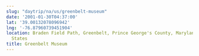 ```yaml
---
slug: "daytrip/na/us/greenbelt-museum"
date: '2001-01-30T04:37:00'
lat: '39.00132078096942'
lng: '-76.87960739451904'
location: Braden Field Path, Greenbelt, Prince George's County, Maryland, 20770, United
  States
title: Greenbelt Museum
---
```



